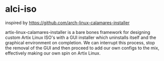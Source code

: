# alci-iso
inspired by https://github.com/arch-linux-calamares-installer

artix-linux-calamares-installer is a bare bones framework for designing custom Artix Linux ISO's with a GUI installer which uninstalls itself and the
graphical environment on completion. 
We can interrupt this process, stop the removal of the GUI and then proceed to add our own configs to the mix, effectively making our own spin on Artix Linux.

